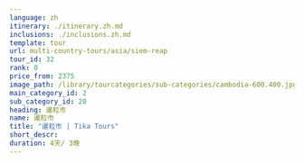```yaml
---
language: zh
itinerary: ./itinerary.zh.md
inclusions: ./inclusions.zh.md
template: tour
url: multi-country-tours/asia/siem-reap
tour_id: 32
rank: 0
price_from: 2375
image_path: /library/tourcategories/sub-categories/cambodia-600.400.jpg
main_category_id: 2
sub_category_id: 20
heading: 暹粒市
name: 暹粒市
title: "暹粒市 | Tika Tours"
short_descr: 
duration: 4天/ 3晚
---
```


